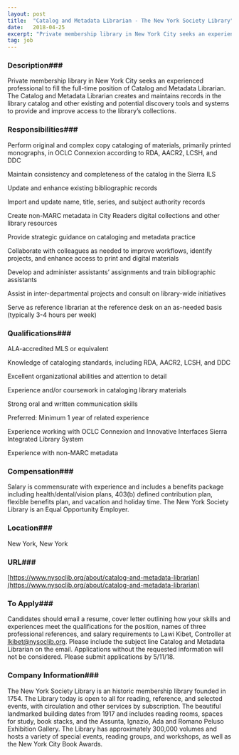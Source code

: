 ```yaml
---
layout: post
title:  "Catalog and Metadata Librarian - The New York Society Library"
date:   2018-04-25
excerpt: "Private membership library in New York City seeks an experienced professional to fill the full-time position of Catalog and Metadata Librarian. The Catalog and Metadata Librarian creates and maintains records in the library catalog and other existing and potential discovery tools and systems to provide and improve access to the..."
tag: job
---
```


### Description###

Private membership library in New York City seeks an experienced professional to fill the full-time position of Catalog and Metadata Librarian. The Catalog and Metadata Librarian creates and maintains records in the library catalog and other existing and potential discovery tools and systems to provide and improve access to the library’s collections. 


### Responsibilities###

Perform original and complex copy cataloging of materials, primarily printed monographs, in OCLC Connexion according to RDA, AACR2, LCSH, and DDC

Maintain consistency and completeness of the catalog in the Sierra ILS

Update and enhance existing bibliographic records 

Import and update name, title, series, and subject authority records

Create non-MARC metadata in City Readers digital collections and other library resources

Provide strategic guidance on cataloging and metadata practice

Collaborate with colleagues as needed to improve workflows, identify projects, and enhance access to print and digital materials

Develop and administer assistants’ assignments and train bibliographic assistants

Assist in inter-departmental projects and consult on library-wide initiatives

Serve as reference librarian at the reference desk on an as-needed basis (typically 3-4 hours per week)


### Qualifications###

ALA-accredited MLS or equivalent

Knowledge of cataloging standards, including RDA, AACR2, LCSH, and DDC

Excellent organizational abilities and attention to detail

Experience and/or coursework in cataloging library materials

Strong oral and written communication skills

Preferred:
Minimum 1 year of related experience

Experience working with OCLC Connexion and Innovative Interfaces Sierra Integrated Library System

Experience with non-MARC metadata


### Compensation###

Salary is commensurate with experience and includes a benefits package including health/dental/vision plans, 403(b) defined contribution plan, flexible benefits plan, and vacation and holiday time. The New York Society Library is an Equal Opportunity Employer.


### Location###

New York, New York


### URL###

[https://www.nysoclib.org/about/catalog-and-metadata-librarian](https://www.nysoclib.org/about/catalog-and-metadata-librarian)

### To Apply###

Candidates should email a resume, cover letter outlining how your skills and experiences meet the qualifications for the position, names of three professional references, and salary requirements to Lawi Kibet, Controller at lkibet@nysoclib.org. Please include the subject line Catalog and Metadata Librarian on the email. Applications without the requested information will not be considered. Please submit applications by 5/11/18.


### Company Information###

The New York Society Library is an historic membership library founded in 1754. The Library today is open to all for reading, reference, and selected events, with circulation and other services by subscription. The beautiful landmarked building dates from 1917 and includes reading rooms, spaces for study, book stacks, and the Assunta, Ignazio, Ada and Romano Peluso Exhibition Gallery. The Library has approximately 300,000 volumes and hosts a variety of special events, reading groups, and workshops, as well as the New York City Book Awards.



